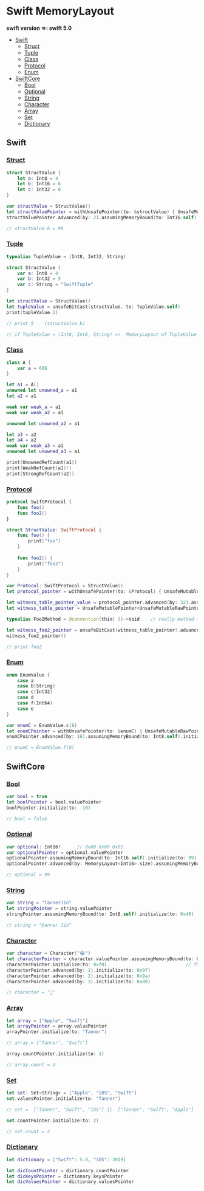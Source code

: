 # Swift MemoryLayout

**swift version =>: swift 5.0**

- [Swift](#Swift)
  - [Struct](#Struct)
  - [Tuple](#Tuple)
  - [Class](#Class)
  - [Protocol](#Protocol)
  - [Enum](#Enum)
- [SwiftCore](#SwiftCore)  
  - [Bool](#Bool)
  - [Optional](#Optional)
  - [String](#String)
  - [Character](#Character)
  - [Array](#Array)
  - [Set](#Set)
  - [Dictionary](#Dictionary)
  
  
## Swift

### [Struct](https://github.com/TannerJin/Swift-MemoryLayout/blob/master/Swift/Struct.swift)

```swift
struct StructValue {
    let a: Int8 = 4
    let b: Int16 = 6
    let c: Int32 = 8
}

var structValue = StructValue()
let structValuePointer = withUnsafePointer(to: &structValue) { UnsafeMutableRawPointer(mutating: $0) }
structValuePointer.advanced(by: 2).assumingMemoryBound(to: Int16.self).initialize(to: 99)

// structValue.b = 99
```

### [Tuple](https://github.com/TannerJin/Swift-MemoryLayout/blob/master/Swift/Tuple.swift)

```swift
typealias TupleValue = (Int8, Int32, String)

struct StructValue {
    var a: Int8 = 4
    var b: Int32 = 5
    var c: String = "SwiftTuple"
}

let structValue = StructValue()
let tupleValue = unsafeBitCast(structValue, to: TupleValue.self)
print(tupleValue.1)

// print 5    (structValue.b)

// if TupleValue = (Int8, Int8, String) =>  MemoryLayout of TupleValue !=  MemoryLayout of StructValue
```

### [Class](https://github.com/TannerJin/Swift-MemoryLayout/blob/master/Swift/Class.swift)   

```swift
class A {
    var a = 666
}

let a1 = A()
unowned let unowned_a = a1
let a2 = a1

weak var weak_a = a1
weak var weak_a2 = a1

unowned let unowned_a2 = a1

let a3 = a2
let a4 = a2
weak var weak_a3 = a1
unowned let unowned_a3 = a1

print(UnownedRefCount(a1))
print(WeakRefCount(a1)!)
print(StrongRefCount(a2))
```

### [Protocol](https://github.com/TannerJin/Swift-MemoryLayout/blob/master/Swift/Protocol.swift)

```swift
protocol SwiftProtocol {
    func foo()
    func foo2()
}

struct StructValue: SwiftProtocol {
    func foo() {
        print("foo")
    }
    
    func foo2() {
        print("foo2")
    }
}

var Protocol: SwiftProtocol = StructValue()
let protocol_pointer = withUnsafePointer(to: &Protocol) { UnsafeMutableRawPointer(mutating: $0) }

let witness_table_pointer_value = protocol_pointer.advanced(by: 32).assumingMemoryBound(to: UInt.self).pointee
let witness_table_pointer = UnsafeMutablePointer<UnsafeMutableRawPointer>.init(bitPattern: witness_table_pointer_value)

typealias Foo2Method = @convention(thin) ()->Void    // really method => (StructValue) -> ()

let witness_foo2_pointer = unsafeBitCast(witness_table_pointer!.advanced(by: 2).pointee, to: Foo2Method.self)
witness_foo2_pointer()

// print foo2
```

### [Enum](https://github.com/TannerJin/Swift-MemoryLayout/blob/master/Swift/Enum.swift)   

```swift
enum EnumValue {
    case a
    case b(String)
    case c(Int32)
    case d
    case f(Int64)
    case e
}

var enumC = EnumValue.c(8)
let enumCPointer = withUnsafePointer(to: &enumC) { UnsafeMutableRawPointer(mutating: $0) }
enumCPointer.advanced(by: 16).assumingMemoryBound(to: Int8.self).initialize(to: 0x02)

// enumC = EnumValue.f(8)
```


## SwiftCore

### [Bool](https://github.com/TannerJin/Swift-MemoryLayout/blob/master/SwiftCore/Bool.swift)

```swift
var bool = true
let boolPointer = bool.valuePointer
boolPointer.initialize(to: -10)

// bool = false 
```

### [Optional](https://github.com/TannerJin/Swift-MemoryLayout/blob/master/SwiftCore/Optional.swift)

```swift
var optional: Int16?      // 0x00 0x00 0x01
var optionalPointer = optional.valuePointer
optionalPointer.assumingMemoryBound(to: Int16.self).initialize(to: 99)  // 0x63 0x00 0x01
optionalPointer.advanced(by: MemoryLayout<Int16>.size).assumingMemoryBound(to: UInt8.self).initialize(to: 0x00)  // 0x63 0x00 0x00

// optional = 99
```

### [String](https://github.com/TannerJin/Swift-MemoryLayout/blob/master/SwiftCore/String.swift)

```swift
var string = "TannerJin"
let stringPointer = string.valuePointer
stringPointer.assumingMemoryBound(to: Int8.self).initialize(to: 0x40)      // 0x40 => "@"

// string = "@anner Jin"    
```

### [Character](https://github.com/TannerJin/Swift-MemoryLayout/blob/master/SwiftCore/Character.swift)

```swift
var character = Character("😂")
let characterPointer = character.valuePointer.assumingMemoryBound(to: UInt8.self)
characterPointer.initialize(to: 0xf0)                             // f0 9f 9a 80 => "🚀"  unicode(utf-8)
characterPointer.advanced(by: 1).initialize(to: 0x9f)
characterPointer.advanced(by: 2).initialize(to: 0x9a)
characterPointer.advanced(by: 3).initialize(to: 0x80)

// character = "🚀"
```

### [Array](https://github.com/TannerJin/Swift-MemoryLayout/blob/master/SwiftCore/Array.swift)

```swift
let array = ["Apple", "Swift"]
let arrayPointer = array.valuePointer
arrayPointer.initialize(to: "Tanner")

// array = ["Tanner", "Swift"]

array.countPointer.initialize(to: 3)

// array.count = 3
```

### [Set](https://github.com/TannerJin/Swift-MemoryLayout/blob/master/SwiftCore/Set.swift)

 ```swift
 let set: Set<String> = ["Apple", "iOS", "Swift"]
 set.valuesPointer.initialize(to: "Tanner")
 
 // set =  ["Tanner", "Swift", "iOS"] ||  ["Tanner", "Swift", "Apple"] || ...
 
 set.countPointer.initialize(to: 2)
 
 // set.count = 2
 ```

### [Dictionary](https://github.com/TannerJin/Swift-MemoryLayout/blob/master/SwiftCore/Dictionary.swift)

```swift
let dictionary = ["Swift": 5.0, "iOS": 2019]

let dicCountPointer = dictionary.countPointer
let dicKeysPointer = dictionary.keysPointer
let dicValuesPointer = dictionary.valuesPointer
```

